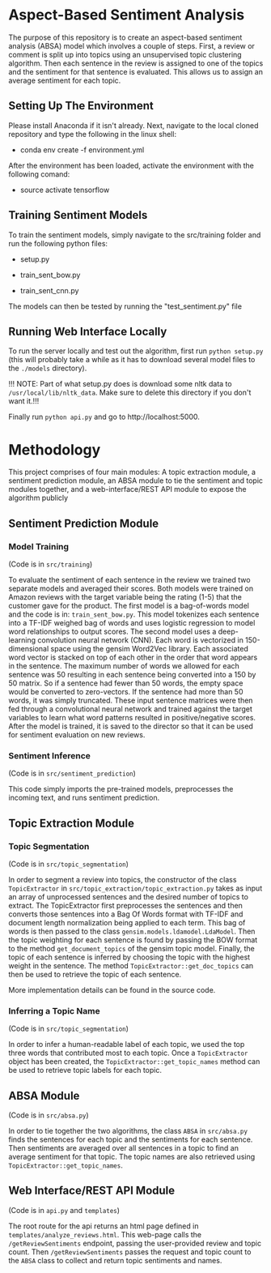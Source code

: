 # Aspect-Based Sentiment Analysis

The purpose of this repository is to create an aspect-based sentiment analysis (ABSA) model which involves a couple of steps. First, a review or comment is split up into topics using an unsupervised topic clustering algorithm. Then each sentence in the review is assigned to one of the topics and the sentiment for that sentence is evaluated. This allows us to assign an average sentiment for each topic.

## Setting Up The Environment

Please install Anaconda if it isn't already. Next, navigate to the local cloned repository and type the following in the linux shell:

* conda env create -f environment.yml

After the environment has been loaded, activate the environment with the following comand:

* source activate tensorflow

## Training Sentiment Models

To train the sentiment models, simply navigate to the src/training folder and run the following python files:

* setup.py

* train_sent_bow.py

* train_sent_cnn.py

The models can then be tested by running the "test_sentiment.py" file

## Running Web Interface Locally
To run the server locally and test out the algorithm, first run `python setup.py` (this will probably take a while as it has to download several model files to the `./models` directory).

!!! NOTE: Part of what setup.py does is download some nltk data to `/usr/local/lib/nltk_data`. Make sure to delete this directory if you don't want it.!!!

Finally run `python api.py` and go to http://localhost:5000.

# Methodology

This project comprises of four main modules: A topic extraction module, a sentiment prediction module, an ABSA module to tie the sentiment and topic modules together, and a web-interface/REST API module to expose the algorithm publicly

## Sentiment Prediction Module
### Model Training
(Code is in `src/training`)

To evaluate the sentiment of each sentence in the review we trained two separate models and averaged their scores. Both models were trained on Amazon reviews with the target variable being the rating (1-5) that the customer gave for the product. The first model is a bag-of-words model and the code is in: `train_sent_bow.py`. This model tokenizes each sentence into a TF-IDF weighed bag of words and uses logistic regression to model word relationships to output scores. The second model uses a deep-learning convolution neural network (CNN). Each word is vectorized in 150-dimensional space using the gensim Word2Vec library. Each associated word vector is stacked on top of each other in the order that word appears in the sentence. The maximum number of words we allowed for each sentence was 50 resulting in each sentence being converted into a 150 by 50 matrix. So if a sentence had fewer than 50 words, the empty space would be converted to zero-vectors. If the sentence had more than 50 words, it was simply truncated. These input sentence matrices were then fed through a convolutional neural network and trained against the target variables to learn what word patterns resulted in positive/negative scores. After the model is trained, it is saved to the director so that it can be used for sentiment evaluation on new reviews. 

### Sentiment Inference
(Code is in `src/sentiment_prediction`)

This code simply imports the pre-trained models, preprocesses the incoming text, and runs sentiment prediction.

## Topic Extraction Module

### Topic Segmentation
(Code is in `src/topic_segmentation`)

In order to segment a review into topics, the constructor of the class `TopicExtractor` in `src/topic_extraction/topic_extraction.py` takes as input an array of unprocessed sentences and the desired number of topics to extract. The TopicExtractor first preprocesses the sentences and then converts those sentences into a Bag Of Words format with TF-IDF and document length normalization being applied to each term. This bag of words is then passed to the class `gensim.models.ldamodel.LdaModel`. Then the topic weighting for each sentence is found by passing the BOW format to the method `get_document_topics` of the gensim topic model. Finally, the topic of each sentence is inferred by choosing the topic with the highest weight in the sentence. The method `TopicExtractor::get_doc_topics` can then be used to retrieve the topic of each sentence.

More implementation details can be found in the source code.

### Inferring a Topic Name
(Code is in `src/topic_segmentation`)

In order to infer a human-readable label of each topic, we used the top three words that contributed most to each topic. Once a `TopicExtractor` object has been created, the `TopicExtractor::get_topic_names` method can be used to retrieve topic labels for each topic.

## ABSA Module
(Code is in `src/absa.py`)

In order to tie together the two algorithms, the class `ABSA` in `src/absa.py` finds the sentences for each topic and the sentiments for each sentence. Then sentiments are averaged over all sentences in a topic to find an average sentiment for that topic. The topic names are also retrieved using `TopicExtractor::get_topic_names`.

## Web Interface/REST API Module
(Code is in `api.py` and `templates`)

The root route for the api returns an html page defined in `templates/analyze_reviews.html`. This web-page calls the `/getReviewSentiments` endpoint, passing the user-provided review and topic count. Then `/getReviewSentiments` passes the request and topic count to the `ABSA` class to collect and return topic sentiments and names.
